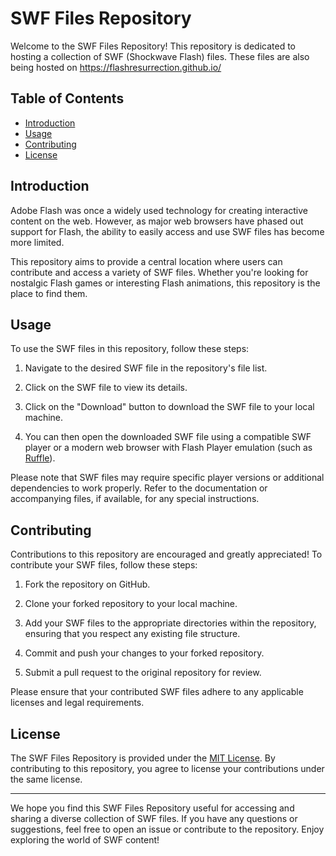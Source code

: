 # SWF Files Repository

Welcome to the SWF Files Repository! This repository is dedicated to hosting a collection of SWF (Shockwave Flash) files. These files are also being hosted on https://flashresurrection.github.io/

## Table of Contents

- [Introduction](#introduction)
- [Usage](#usage)
- [Contributing](#contributing)
- [License](#license)

## Introduction

Adobe Flash was once a widely used technology for creating interactive content on the web. However, as major web browsers have phased out support for Flash, the ability to easily access and use SWF files has become more limited.

This repository aims to provide a central location where users can contribute and access a variety of SWF files. Whether you're looking for nostalgic Flash games or interesting Flash animations, this repository is the place to find them.

## Usage

To use the SWF files in this repository, follow these steps:

1. Navigate to the desired SWF file in the repository's file list.

2. Click on the SWF file to view its details.

3. Click on the "Download" button to download the SWF file to your local machine.

4. You can then open the downloaded SWF file using a compatible SWF player or a modern web browser with Flash Player emulation (such as [Ruffle](https://github.com/ruffle-rs/ruffle)).

Please note that SWF files may require specific player versions or additional dependencies to work properly. Refer to the documentation or accompanying files, if available, for any special instructions.

## Contributing

Contributions to this repository are encouraged and greatly appreciated! To contribute your SWF files, follow these steps:

1. Fork the repository on GitHub.

2. Clone your forked repository to your local machine.

3. Add your SWF files to the appropriate directories within the repository, ensuring that you respect any existing file structure.

4. Commit and push your changes to your forked repository.

5. Submit a pull request to the original repository for review.

Please ensure that your contributed SWF files adhere to any applicable licenses and legal requirements.

## License

The SWF Files Repository is provided under the [MIT License](https://opensource.org/licenses/MIT). By contributing to this repository, you agree to license your contributions under the same license.

---

We hope you find this SWF Files Repository useful for accessing and sharing a diverse collection of SWF files. If you have any questions or suggestions, feel free to open an issue or contribute to the repository. Enjoy exploring the world of SWF content!
